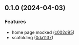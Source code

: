 

## 0.1.0 (2024-04-03)


### Features

* home page mocked ([c002d95](https://github.com/MarianoJimenezPerez/podcaster-app/commit/c002d950cd2378ce10f04560680dbcaa91c88b6f))
* scafolding ([0da1137](https://github.com/MarianoJimenezPerez/podcaster-app/commit/0da1137c199e87dc65c7cd1d0dd85d081921ede3))

